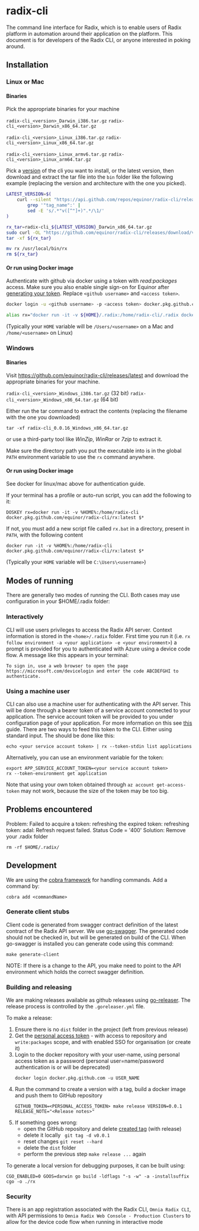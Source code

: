 # radix-cli

The command line interface for Radix, which is to enable users of Radix platform in automation around their application on the platform. This document is for developers of the Radix CLI, or anyone interested in poking around.

## Installation

### Linux or Mac

#### Binaries

Pick the appropriate binaries for your machine

`radix-cli_<version>_Darwin_i386.tar.gz` `radix-cli_<version>_Darwin_x86_64.tar.gz`

`radix-cli_<version>_Linux_i386.tar.gz` `radix-cli_<version>_Linux_x86_64.tar.gz`

`radix-cli_<version>_Linux_armv6.tar.gz` `radix-cli_<version>_Linux_arm64.tar.gz`

Pick a [version](https://github.com/equinor/radix-cli/releases) of the cli you want to install, or the latest version, then download and extract the tar file into the `bin` folder like the following example (replacing the version and architecture with the one you picked).

```bash
LATEST_VERSION=$(
    curl --silent "https://api.github.com/repos/equinor/radix-cli/releases/latest" |
        grep '"tag_name":' |
        sed -E 's/.*"v([^"]+)".*/\1/'
)

rx_tar=radix-cli_${LATEST_VERSION}_Darwin_x86_64.tar.gz
sudo curl -OL "https://github.com/equinor/radix-cli/releases/download/v${LATEST_VERSION}/${rx_tar}"
tar -xf ${rx_tar}

mv rx /usr/local/bin/rx
rm ${rx_tar}
```

#### Or run using Docker image

Authenticate with github via docker using a token with _read:packages_ access. Make sure you also enable single sign-on for Equinor after [generating your token](https://github.com/settings/tokens). Replace `<github username>` and `<access token>`.

```bash
docker login -u <github username> -p <access token> docker.pkg.github.com

alias rx="docker run -it -v ${HOME}/.radix:/home/radix-cli/.radix docker.pkg.github.com/equinor/radix-cli/rx:latest"
```

(Typically your `HOME` variable will be `/Users/<username>` on a Mac and `/home/<username>` on Linux)

### Windows

#### Binaries

Visit https://github.com/equinor/radix-cli/releases/latest and download the appropriate binaries for your machine.

`radix-cli_<version>_Windows_i386.tar.gz` (32 bit)
`radix-cli_<version>_Windows_x86_64.tar.gz` (64 bit)

Either run the tar command to extract the contents (replacing the filename with the one you downloaded)

```batch
tar -xf radix-cli_0.0.16_Windows_x86_64.tar.gz
```

or use a third-party tool like _WinZip_, _WinRar_ or _7zip_ to extract it.

Make sure the directory path you put the executable into is in the global `PATH` environment variable to use the `rx` command anywhere.

#### Or run using Docker image

See docker for linux/mac above for authentication guide.

If your terminal has a profile or auto-run script, you can add the following to it:

```batch
DOSKEY rx=docker run -it -v %HOME%:/home/radix-cli docker.pkg.github.com/equinor/radix-cli/rx:latest $*
```

If not, you must add a new script file called `rx.bat` in a directory, present in `PATH`, with the following content

```batch
docker run -it -v %HOME%:/home/radix-cli docker.pkg.github.com/equinor/radix-cli/rx:latest $*
```

(Typically your `HOME` variable will be `C:\Users\<username>`)

## Modes of running

There are generally two modes of running the CLI. Both cases may use configuration in your \$HOME/.radix folder:

### Interactively

CLI will use users privileges to access the Radix API server. Context information is stored in the `<home>/.radix` folder. First time you run it (i.e. `rx follow environment -a <your application> -e <your environment>`) a prompt is provided for you to authenticated with Azure using a device code flow. A message like this appears in your terminal:

`To sign in, use a web browser to open the page https://microsoft.com/devicelogin and enter the code ABCDEFGHI to authenticate.`

### Using a machine user

CLI can also use a machine user for authenticating with the API server. This will be done through a bearer token of a service account connected to your application. The service account token will be provided to you under configuration page of your application. For more information on this see [this](https://www.radix.equinor.com/guides/deploy-only/#machine-user-token) guide. There are two ways to feed this token to the CLI. Either using standard input. The should be done like this:

`echo <your service account token> | rx --token-stdin list applications`

Alternatively, you can use an environment variable for the token:

```
export APP_SERVICE_ACCOUNT_TOKEN=<your service account token>
rx --token-environment get application
```

Note that using your own token obtained through `az account get-access-token` may not work, because the size of the token may be too big.

## Problems encountered

Problem: Failed to acquire a token: refreshing the expired token: refreshing token: adal: Refresh request failed. Status Code = '400'
Solution: Remove your .radix folder

```
rm -rf $HOME/.radix/
```

## Development

We are using the [cobra framework](https://github.com/spf13/cobra) for handling commands. Add a command by:

```
cobra add <commandName>
```

### Generate client stubs

Client code is generated from swagger contract definition of the latest contract of the Radix API server. We use [go-swagger](https://github.com/go-swagger/go-swagger/blob/master/docs/install.md). The generated code should not be checked in, but will be generated on build of the CLI. When go-swagger is installed you can generate code using this command:

```
make generate-client
```

NOTE: If there is a change to the API, you make need to point to the API environment which holds the correct swagger definition.

### Building and releasing

We are making releases available as github releases using [go-releaser](https://goreleaser.com/). The release process is controlled by the `.goreleaser.yml` file. 

To make a release:
1. Ensure there is no `dist` folder in the project (left from previous release)
2. Get the [personal access token](https://github.com/settings/tokens) - with access to repository and `write:packages` scope, and with enabled SSO for organisation (or create it)
3. Login to the docker repository with your user-name, using personal access token as a password (personal user=name/password authentication is or will be deprecated)
    ```
    docker login docker.pkg.github.com -u USER_NAME
    ```
4. Run the command to create a version with a tag, build a docker image and push them to GitHub repository 
    ```
    GITHUB_TOKEN=<PERSONAL_ACCESS_TOKEN> make release VERSION=0.0.1 RELEASE_NOTE="<Release notes>"
    ```
5. If something goes wrong:
      - open the GitHub repository and delete [created tag](https://github.com/equinor/radix-cli/releases/) (with release)
      - delete it locally ` git tag -d v0.0.1`
      - reset changes `git reset --hard`
      - delete the `dist` folder
      - perform the previous step `make release ...` again  

To generate a local version for debugging purposes, it can be built using:

```
CGO_ENABLED=0 GOOS=darwin go build -ldflags "-s -w" -a -installsuffix cgo -o ./rx
```

### Security

There is an app registration associated with the Radix CLI, `Omnia Radix CLI`, with API permissions to `Omnia Radix Web Console - Production Clusters` to allow for the device code flow when running in interactive mode
